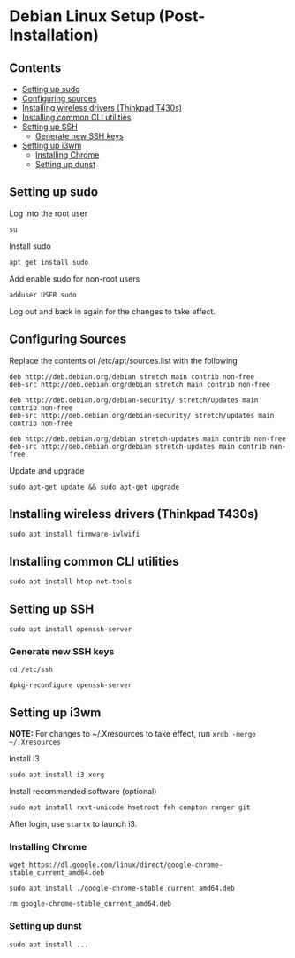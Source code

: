 # Debian Linux Setup (Post-Installation)

## Contents

- [Setting up sudo](#setting-up-sudo)
- [Configuring sources](#configuring-sources)
- [Installing wireless drivers (Thinkpad T430s)](#installing-wireless-drivers-thinkpad-t430s)
- [Installing common CLI utilities](#installing-common-cli-utilities)
- [Setting up SSH](#setting-up-ssh)
  - [Generate new SSH keys](#generate-new-ssh-keys)
- [Setting up i3wm](#setting-up-i3wm)
  - [Installing Chrome](#installing-chrome)
  - [Setting up dunst](#setting-up-dunst)

## Setting up sudo

Log into the root user

`su`

Install sudo

`apt get install sudo`

Add enable sudo for non-root users

`adduser USER sudo`

Log out and back in again for the changes to take effect.

## Configuring Sources

Replace the contents of /etc/apt/sources.list with the following

```
deb http://deb.debian.org/debian stretch main contrib non-free
deb-src http://deb.debian.org/debian stretch main contrib non-free

deb http://deb.debian.org/debian-security/ stretch/updates main contrib non-free
deb-src http://deb.debian.org/debian-security/ stretch/updates main contrib non-free

deb http://deb.debian.org/debian stretch-updates main contrib non-free
deb-src http://deb.debian.org/debian stretch-updates main contrib non-free
```

Update and upgrade

`sudo apt-get update && sudo apt-get upgrade`

## Installing wireless drivers (Thinkpad T430s)

`sudo apt install firmware-iwlwifi`

## Installing common CLI utilities

`sudo apt install htop net-tools`

## Setting up SSH

`sudo apt install openssh-server`

### Generate new SSH keys

`cd /etc/ssh`

`dpkg-reconfigure openssh-server`

## Setting up i3wm

**NOTE:** For changes to ~/.Xresources to take effect, run `xrdb -merge ~/.Xresources`

Install i3

`sudo apt install i3 xorg`

Install recommended software (optional)

`sudo apt install rxvt-unicode hsetroot feh compton ranger git`

After login, use `startx` to launch i3.

### Installing Chrome

`wget https://dl.google.com/linux/direct/google-chrome-stable_current_amd64.deb`

`sudo apt install ./google-chrome-stable_current_amd64.deb`

`rm google-chrome-stable_current_amd64.deb`

### Setting up dunst

`sudo apt install ...`
